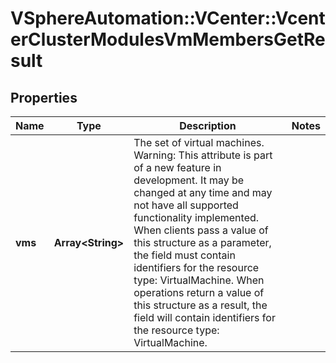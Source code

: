 # VSphereAutomation::VCenter::VcenterClusterModulesVmMembersGetResult

## Properties
Name | Type | Description | Notes
------------ | ------------- | ------------- | -------------
**vms** | **Array&lt;String&gt;** | The set of virtual machines. Warning: This attribute is part of a new feature in development. It may be changed at any time and may not have all supported functionality implemented. When clients pass a value of this structure as a parameter, the field must contain identifiers for the resource type: VirtualMachine. When operations return a value of this structure as a result, the field will contain identifiers for the resource type: VirtualMachine. | 


